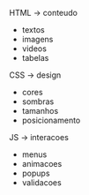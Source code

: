 HTML -> conteudo
- textos
- imagens
- videos
- tabelas

CSS -> design
- cores
- sombras
- tamanhos
- posicionamento

JS -> interacoes
- menus
- animacoes
- popups
- validacoes